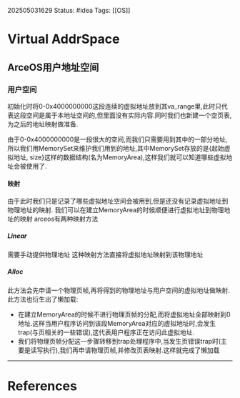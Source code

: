 202505031629
Status: #idea
Tags: [[OS]]

# Virtual AddrSpace

## ArceOS用户地址空间
### 用户空间
初始化时将0-0x4000000000这段连续的虚拟地址放到其va_range里,此时只代表这段空间是属于本地址空间的,但里面没有实际内容.同时我们也新建一个空页表,为之后的地址映射做准备.

由于0-0x4000000000是一段很大的空间,而我们只需要用到其中的一部分地址,所以我们用MemorySet来维护我们用到的地址,其中MemorySet存放的是{起始虚拟地址, size}这样的数据结构(名为MemoryArea),这样我们就可以知道哪些虚拟地址会被使用了.

#### 映射
由于此时我们只是记录了哪些虚拟地址空间会被用到,但是还没有记录虚拟地址到物理地址的映射.
我们可以在建立MemoryArea的时候顺便进行虚拟地址到物理地址的映射
arceos有两种映射方法
##### Linear
需要手动提供物理地址
这种映射方法直接将虚拟地址映射到该物理地址
##### Alloc
此方法会先申请一个物理页帧,再将得到的物理地址与用户空间的虚拟地址做映射.
此方法也衍生出了懒加载:
- 在建立MemoryArea的时候不进行物理页帧的分配,而将虚拟地址全部映射到0地址.这样当用户程序访问到该段MemoryArea对应的虚拟地址时,会发生trap(与页相关的一些错误),这代表用户程序正在访问此虚拟地址.
- 我们将物理页帧分配这一步骤转移到trap处理程序中,当发生页错误trap时(主要是读写执行),我们再申请物理页帧,并修改页表映射.这样就完成了懒加载





___
# References